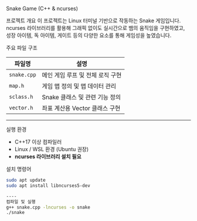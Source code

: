  Snake Game (C++ & ncurses)

프로젝트 개요
이 프로젝트는 Linux 터미널 기반으로 작동하는 Snake 게임입니다.  
ncurses 라이브러리를 활용해 그래픽 없이도 실시간으로 뱀의 움직임을 구현하였고,  
성장 아이템, 독 아이템, 게이트 등의 다양한 요소를 통해 게임성을 높였습니다.

주요 파일 구조

| 파일명       | 설명                          |
|--------------|-------------------------------|
| `snake.cpp`  | 메인 게임 루프 및 전체 로직 구현 |
| `map.h`      | 게임 맵 정의 및 맵 데이터 관리 |
| `sclass.h`   | Snake 클래스 및 관련 기능 정의 |
| `vector.h`   | 좌표 계산용 Vector 클래스 구현 |

---
 실행 환경

- C++17 이상 컴파일러
- Linux / WSL 환경 (Ubuntu 권장)
- **ncurses 라이브러리 설치 필요**

설치 명령어

```bash
sudo apt update
sudo apt install libncurses5-dev

----
컴파일 및 실행
g++ snake.cpp -lncurses -o snake
./snake
